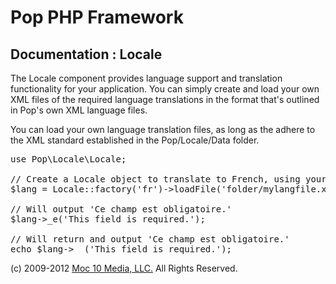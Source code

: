 Pop PHP Framework
=================

Documentation : Locale
----------------------

The Locale component provides language support and translation functionality for your application. You can simply create and load your own XML files of the required language translations in the format that's outlined in Pop's own XML language files.

You can load your own language translation files, as long as the adhere to the XML standard established in the Pop/Locale/Data folder.

<pre>
use Pop\Locale\Locale;

// Create a Locale object to translate to French, using your own language file.
$lang = Locale::factory('fr')->loadFile('folder/mylangfile.xml);

// Will output 'Ce champ est obligatoire.'
$lang->_e('This field is required.');

// Will return and output 'Ce champ est obligatoire.'
echo $lang->__('This field is required.');
</pre>

(c) 2009-2012 [Moc 10 Media, LLC.](http://www.moc10media.com) All Rights Reserved.
